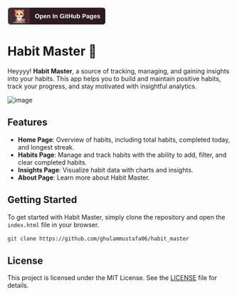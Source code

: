 [![Try Out](https://github.com/ghulammustafa06/hotel_reservation_websites/blob/main/Assets/Images/repo-img.png)](https://ghulammustafa06.github.io/habit_master/)


# Habit Master 🌱

Heyyyy! **Habit Master**, a source of tracking, managing, and gaining insights into your habits. This app helps you to build and maintain positive habits, track your progress, and stay motivated with insightful analytics.

![image](https://github.com/user-attachments/assets/98e19e50-29cd-47a8-a4d1-16382e23578b)


## Features

- **Home Page**: Overview of habits, including total habits, completed today, and longest streak.
- **Habits Page**: Manage and track habits with the ability to add, filter, and clear completed habits.
- **Insights Page**: Visualize habit data with charts and insights.
- **About Page**: Learn more about Habit Master.

## Getting Started

To get started with Habit Master, simply clone the repository and open the `index.html` file in your browser.

```bash
git clone https://github.com/ghulammustafa06/habit_master

```

## License

This project is licensed under the MIT License. See the [LICENSE](https://github.com/ghulammustafa06/habit_master?tab=MIT-1-ov-file) file for details.
